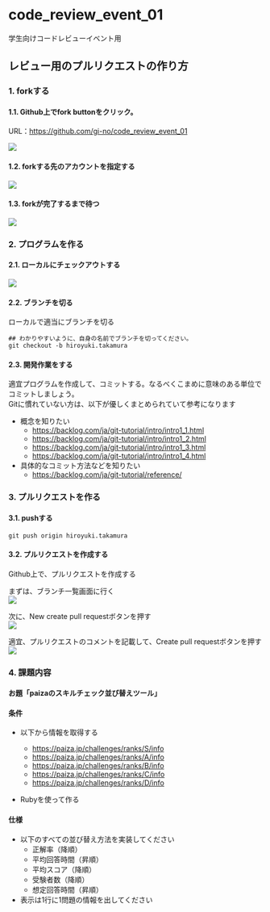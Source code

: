 # code_review_event_01
学生向けコードレビューイベント用

## レビュー用のプルリクエストの作り方

### 1. forkする

#### 1.1. Github上でfork buttonをクリック。
URL：https://github.com/gi-no/code_review_event_01

![](https://raw.githubusercontent.com/gi-no/code_review_event_01/master/images/10.png)

#### 1.2. forkする先のアカウントを指定する
![](https://raw.githubusercontent.com/gi-no/code_review_event_01/master/images/20.png)

#### 1.3. forkが完了するまで待つ
![](https://raw.githubusercontent.com/gi-no/code_review_event_01/master/images/30.png)

### 2. プログラムを作る

#### 2.1. ローカルにチェックアウトする
![](https://raw.githubusercontent.com/gi-no/code_review_event_01/master/images/40.png)

#### 2.2. ブランチを切る
ローカルで適当にブランチを切る

```
## わかりやすいように、自身の名前でブランチを切ってください。
git checkout -b hiroyuki.takamura
```

#### 2.3. 開発作業をする
適宜プログラムを作成して、コミットする。なるべくこまめに意味のある単位でコミットしましょう。  
Gitに慣れていない方は、以下が優しくまとめられていて参考になります

- 概念を知りたい
  * https://backlog.com/ja/git-tutorial/intro/intro1_1.html
  * https://backlog.com/ja/git-tutorial/intro/intro1_2.html
  * https://backlog.com/ja/git-tutorial/intro/intro1_3.html
  * https://backlog.com/ja/git-tutorial/intro/intro1_4.html
- 具体的なコミット方法などを知りたい
  * https://backlog.com/ja/git-tutorial/reference/

### 3. プルリクエストを作る

#### 3.1. pushする
```
git push origin hiroyuki.takamura
```

#### 3.2. プルリクエストを作成する
Github上で、プルリクエストを作成する  

まずは、ブランチ一覧画面に行く  
![](https://raw.githubusercontent.com/gi-no/code_review_event_01/master/images/50.png)

次に、New create pull requestボタンを押す  
![](https://raw.githubusercontent.com/gi-no/code_review_event_01/master/images/60.png)

適宜、プルリクエストのコメントを記載して、Create pull requestボタンを押す  
![](https://raw.githubusercontent.com/gi-no/code_review_event_01/master/images/70.png)


### 4. 課題内容

#### お題「paizaのスキルチェック並び替えツール」
#### 条件
- 以下から情報を取得する
  * https://paiza.jp/challenges/ranks/S/info
  * https://paiza.jp/challenges/ranks/A/info
  * https://paiza.jp/challenges/ranks/B/info
  * https://paiza.jp/challenges/ranks/C/info
  * https://paiza.jp/challenges/ranks/D/info

- Rubyを使って作る


#### 仕様
- 以下のすべての並び替え方法を実装してください
    - 正解率（降順）
    - 平均回答時間（昇順）
    - 平均スコア（降順）
    - 受験者数（降順）
    - 想定回答時間（昇順）
- 表示は1行に1問題の情報を出してください
